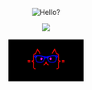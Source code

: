 <p align = "center">
  <img src="./assets/a.gif" alt="Hello?" width="30%">
</p>

<p align="center">
  <a href="https://github.com/DenverCoder1/readme-typing-svg"><img src="https://readme-typing-svg.herokuapp.com/?lines=Welcome%20to%20my%20github%20profile;Continuous%20Learner;Problem%20solver&font=Fira%20Code&center=true&width=440&height=45&color=00CA1AFF&vCenter=true&size=22"></a>
</p>

<p align = "center">
  <img src="./assets/giphy.gif" alt="yeppp" width="30%">
</p>
